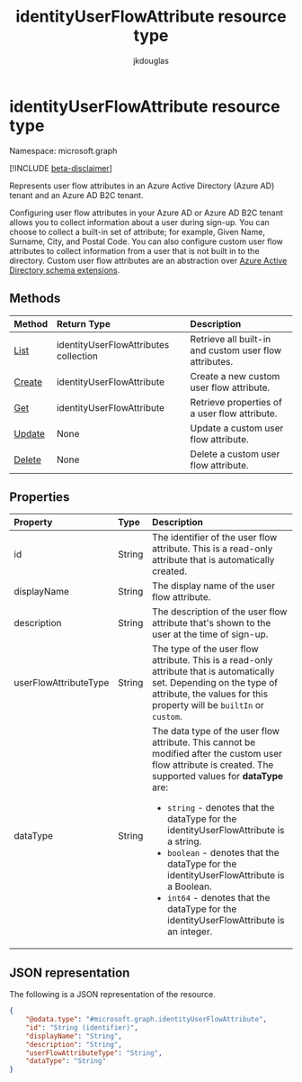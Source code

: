 ﻿---
title: "identityUserFlowAttribute resource type"
description: "Represents user flow attributes in an Azure Active Directory tenant and an Azure AD B2C tenant."
localization_priority: Priority
doc_type: resourcePageType
ms.prod: "microsoft-identity-platform"
author: "jkdouglas"
---

# identityUserFlowAttribute resource type

Namespace: microsoft.graph

[!INCLUDE [beta-disclaimer](../../includes/beta-disclaimer.md)]

Represents user flow attributes in an Azure Active Directory (Azure AD) tenant and an Azure AD B2C tenant.

Configuring user flow attributes in your Azure AD or Azure AD B2C tenant allows you to collect information about a user during sign-up. You can choose to collect a built-in set of attribute; for example, Given Name, Surname, City, and Postal Code. You can also configure custom user flow attributes to collect information from a user that is not built in to the directory. Custom user flow attributes are an abstraction over [Azure Active Directory schema extensions](/azure/active-directory/develop/active-directory-schema-extensions).

## Methods

| Method                                               | Return Type                           | Description                                            |
| :--------------------------------------------------- | :------------------------------------ | :----------------------------------------------------- |
| [List](../api/identityuserflowattribute-list.md)     | identityUserFlowAttributes collection | Retrieve all built-in and custom user flow attributes. |
| [Create](../api/identityuserflowattribute-post.md)   | identityUserFlowAttribute             | Create a new custom user flow attribute.               |
| [Get](../api/identityuserflowattribute-get.md)       | identityUserFlowAttribute             | Retrieve properties of a user flow attribute.          |
| [Update](../api/identityuserflowattribute-update.md) | None                                  | Update a custom user flow attribute.                   |
| [Delete](../api/identityuserflowattribute-delete.md) | None                                  | Delete a custom user flow attribute.                   |

## Properties

| Property              | Type   | Description                                                                                                                                                                                                                                                                                                                                                                                                                                                         |
| :-------------------- | :----- | :------------------------------------------------------------------------------------------------------------------------------------------------------------------------------------------------------------------------------------------------------------------------------------------------------------------------------------------------------------------------------------------------------------------------------------------------------------------ |
| id                    | String | The identifier of the user flow attribute. This is a read-only attribute that is automatically created.                                                                                                                                                                                                                                                                                                                                                             |
| displayName           | String | The display name of the user flow attribute.                                                                                                                                                                                                                                                                                                                                                                                                                        |
| description           | String | The description of the user flow attribute that's shown to the user at the time of sign-up.                                                                                                                                                                                                                                                                                                                                                                         |
| userFlowAttributeType | String | The type of the user flow attribute. This is a read-only attribute that is automatically set. Depending on the type of attribute, the values for this property will be `builtIn` or `custom`.                                                                                                                                                                                                                                                                       |
| dataType              | String | The data type of the user flow attribute. This cannot be modified after the custom user flow attribute is created. The supported values for **dataType** are:<br/><ul><li>`string` - denotes that the dataType for the identityUserFlowAttribute is a string. </li><li>`boolean` - denotes that the dataType for the identityUserFlowAttribute is a Boolean.</li><li>`int64` - denotes that the dataType for the identityUserFlowAttribute is an integer.</li></ul> |

## JSON representation

The following is a JSON representation of the resource.

<!-- {
  "blockType": "resource",
  "@odata.type": "microsoft.graph.identityUserFlowAttribute"
} -->

```json
{
    "@odata.type": "#microsoft.graph.identityUserFlowAttribute",
    "id": "String (identifier)",
    "displayName": "String",
    "description": "String",
    "userFlowAttributeType": "String",
    "dataType": "String"
}
```
